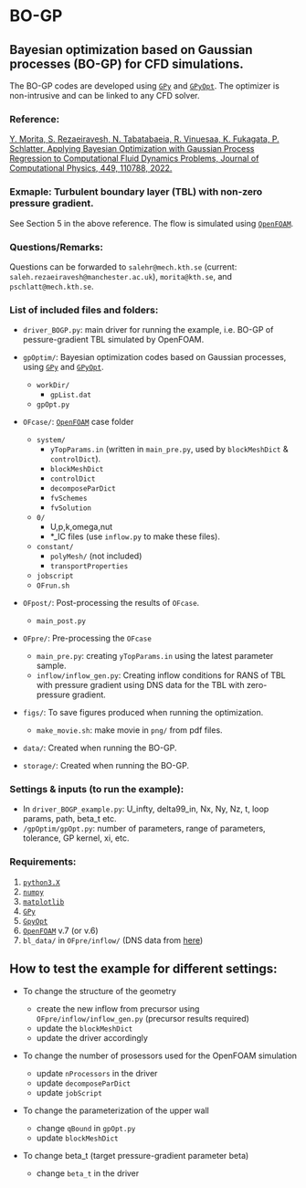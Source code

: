 # BO-GP
## Bayesian optimization based on Gaussian processes (BO-GP) for CFD simulations. 
The BO-GP codes are developed using [`GPy`](https://github.com/SheffieldML/GPy) and [`GPyOpt`](https://github.com/SheffieldML/GPyOpt). The optimizer is non-intrusive and can be linked to any CFD solver. 

### Reference:
[Y. Morita, S. Rezaeiravesh, N. Tabatabaeia, R. Vinuesaa, K. Fukagata, P. Schlatter, Applying Bayesian Optimization with Gaussian Process Regression to Computational Fluid Dynamics Problems, Journal of Computational Physics, 449, 110788, 2022.](https://www.sciencedirect.com/science/article/pii/S0021999121006835)

### Exmaple: Turbulent boundary layer (TBL) with non-zero pressure gradient. 
See Section 5 in the above reference. The flow is simulated using  [`OpenFOAM`](https://openfoam.org/).

### Questions/Remarks:
Questions can be forwarded to `salehr@mech.kth.se` (current: `saleh.rezaeiravesh@manchester.ac.uk`), `morita@kth.se`, and `pschlatt@mech.kth.se`.

### List of included files and folders:
 - `driver_BOGP.py`: main driver for running the example, i.e. BO-GP of pessure-gradient TBL simulated by OpenFOAM. 
 
 - `gpOptim/`: Bayesian optimization codes based on Gaussian processes, using [`GPy`](https://github.com/SheffieldML/GPy) and [`GPyOpt`](https://github.com/SheffieldML/GPyOpt).
   - `workDir/`
     - `gpList.dat`
   - `gpOpt.py`
   
 - `OFcase/`: [`OpenFOAM`](https://openfoam.org/) case folder
   - `system/`
     - `yTopParams.in` (written in `main_pre.py`, used by `blockMeshDict` & `controlDict`).
     - `blockMeshDict`
     - `controlDict`
     - `decomposeParDict`
     - `fvSchemes`
     - `fvSolution`
   - `0/`
     - U,p,k,omega,nut
     - *_IC files (use `inflow.py` to make these files).
   - `constant/`
     - `polyMesh/` (not included)
     - `transportProperties`
   - `jobscript`
   - `OFrun.sh`
 - `OFpost/`: Post-processing the results of `OFcase`.
   - `main_post.py`

 - `OFpre/`: Pre-processing the `OFcase`
   - `main_pre.py`: creating `yTopParams.in` using the latest parameter sample.
   - `inflow/inflow_gen.py`: Creating inflow conditions for RANS of TBL with pressure gradient using DNS data for the TBL with zero-pressure gradient.
   
 - `figs/`: To save figures produced when running the optimization.
   - `make_movie.sh`: make movie in `png/` from pdf files.
 - `data/`: Created when running the BO-GP.
 - `storage/`: Created when running the BO-GP.

### Settings & inputs (to run the example):
 - In `driver_BOGP_example.py`: U_infty, delta99_in, Nx, Ny, Nz, t, loop params, path, beta_t etc.
 - `/gpOptim/gpOpt.py`: number of parameters, range of parameters, tolerance, GP kernel, xi, etc.

### Requirements:
1. [`python3.X`](https://www.python.org/downloads/)
2. [`numpy`](https://numpy.org/)
3. [`matplotlib`](https://matplotlib.org/)
4. [`GPy`](https://github.com/SheffieldML/GPy)
5. [`GpyOpt`](https://github.com/SheffieldML/GPyOpt)
6. [`OpenFOAM`](https://openfoam.org/) v.7 (or v.6)
7. `bl_data/` in `OFpre/inflow/` (DNS data from [here](https://www.mech.kth.se/~pschlatt/DATA/))

## How to test the example for different settings:
  - To change the structure of the geometry
    - create the new inflow from precursor using `OFpre/inflow/inflow_gen.py` (precursor results required)
    - update the `blockMeshDict`
    - update the driver accordingly
    
  - To change the number of prosessors used for the OpenFOAM simulation
    - update `nProcessors` in the driver
    - update `decomposeParDict`
    - update `jobScript`

  - To change the parameterization of the upper wall
    - change `qBound` in `gpOpt.py`
    - update `blockMeshDict`

  - To change beta_t (target pressure-gradient parameter beta)
    - change `beta_t` in the driver
